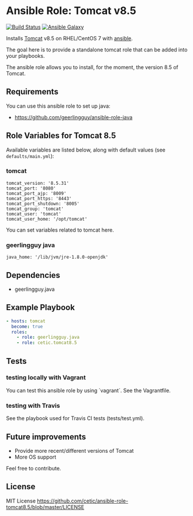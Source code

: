 # Ansible Role: Tomcat v8.5

[![Build Status](https://travis-ci.org/cetic/ansible-role-tomcat8.5.svg?branch=master)](https://travis-ci.org/cetic/ansible-role-tomcat8.5)
[![Ansible Galaxy](https://img.shields.io/badge/galaxy-_cetic.tomcat8.5-blue.svg)](https://galaxy.ansible.com/cetic/tomcat8.5/)

Installs [Tomcat](http://tomcat.apache.org/) v8.5 on RHEL/CentOS 7 with [ansible](http://www.ansible.com/home).

The goal here is to provide a standalone tomcat role that can be added into your playbooks.

The ansible role allows you to install, for the moment, the version 8.5 of Tomcat.

## Requirements

You can use this ansible role to set up java:
* https://github.com/geerlingguy/ansible-role-java

## Role Variables for Tomcat 8.5

Available variables are listed below, along with default values (see `defaults/main.yml`):

### tomcat

	tomcat_version: '8.5.31'
	tomcat_port: '8080'
	tomcat_port_ajp: '8009'
	tomcat_port_https: '8443'
	tomcat_port_shutdown: '8005'
	tomcat_group: 'tomcat'
	tomcat_user: 'tomcat'
	tomcat_user_home: '/opt/tomcat'
	
You can set variables related to tomcat here.
	
### geerlingguy java

	java_home: '/lib/jvm/jre-1.8.0-openjdk'
	
## Dependencies

  - geerlingguy.java

## Example Playbook

```yaml
- hosts: tomcat
  become: true
  roles:
    - role: geerlingguy.java
    - role: cetic.tomcat8.5
```

## Tests

### testing locally with Vagrant

You can test this ansible role by using ´vagrant´. See the Vagrantfile.

### testing with Travis

See the playbook used for Travis CI tests (tests/test.yml).

## Future improvements

*  Provide more recent/different versions of Tomcat
*  More OS support

Feel free to contribute.

## License

MIT License https://github.com/cetic/ansible-role-tomcat8.5/blob/master/LICENSE
